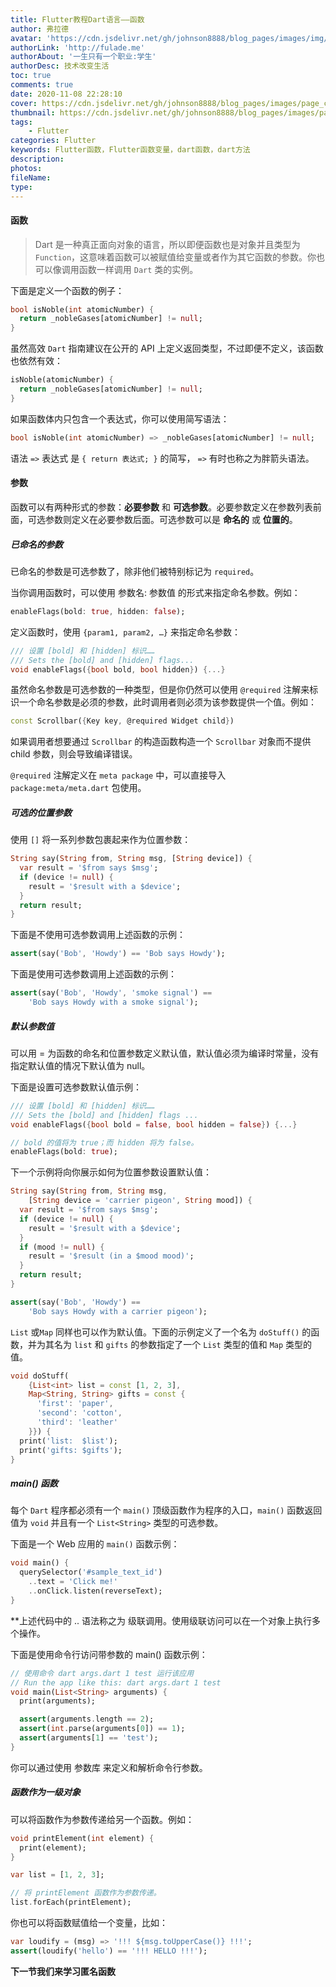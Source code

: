 ```yaml
---
title: Flutter教程Dart语言——函数
author: 弗拉德
avatar: 'https://cdn.jsdelivr.net/gh/johnson8888/blog_pages/images/img/avatar.jpg'
authorLink: 'http://fulade.me'
authorAbout: '一生只有一个职业:学生'
authorDesc: 技术改变生活
toc: true
comments: true
date: 2020-11-08 22:28:10
cover: https://cdn.jsdelivr.net/gh/johnson8888/blog_pages/images/page_conver_functions.jpeg
thumbnail: https://cdn.jsdelivr.net/gh/johnson8888/blog_pages/images/page_conver_functions.jpeg
tags: 
    - Flutter
categories: Flutter
keywords: Flutter函数，Flutter函数变量，dart函数，dart方法
description:
photos:
fileName:
type:
---
```


#### **函数**
>Dart 是一种真正面向对象的语言，所以即便函数也是对象并且类型为 `Function`，这意味着函数可以被赋值给变量或者作为其它函数的参数。你也可以像调用函数一样调用 `Dart` 类的实例。
<!--more-->
下面是定义一个函数的例子：
```Dart
bool isNoble(int atomicNumber) {
  return _nobleGases[atomicNumber] != null;
}
```
虽然高效 `Dart` 指南建议在公开的 API 上定义返回类型，不过即便不定义，该函数也依然有效：
```Dart
isNoble(atomicNumber) {
  return _nobleGases[atomicNumber] != null;
}
```
如果函数体内只包含一个表达式，你可以使用简写语法：
```Dart
bool isNoble(int atomicNumber) => _nobleGases[atomicNumber] != null;
```
语法 `=>` 表达式 是 `{ return 表达式; }` 的简写， `=>` 有时也称之为胖箭头语法。



#### **参数**
函数可以有两种形式的参数：**必要参数** 和 **可选参数**。必要参数定义在参数列表前面，可选参数则定义在必要参数后面。可选参数可以是 **命名的** 或 **位置的**。

##### **已命名的参**数
已命名的参数是可选参数了，除非他们被特别标记为 `required`。

当你调用函数时，可以使用 参数名: 参数值 的形式来指定命名参数。例如：
```Dart
enableFlags(bold: true, hidden: false);
```
定义函数时，使用 `{param1, param2, …}` 来指定命名参数：
```Dart
/// 设置 [bold] 和 [hidden] 标识……
/// Sets the [bold] and [hidden] flags...
void enableFlags({bool bold, bool hidden}) {...}
```
虽然命名参数是可选参数的一种类型，但是你仍然可以使用 `@required` 注解来标识一个命名参数是必须的参数，此时调用者则必须为该参数提供一个值。例如：
```Dart
const Scrollbar({Key key, @required Widget child})
```
如果调用者想要通过 `Scrollbar` 的构造函数构造一个 `Scrollbar` 对象而不提供 child 参数，则会导致编译错误。

`@required` 注解定义在 `meta package` 中，可以直接导入 `package:meta/meta.dart` 包使用。

##### **可选的位置参数**
使用 `[]` 将一系列参数包裹起来作为位置参数：
```Dart
String say(String from, String msg, [String device]) {
  var result = '$from says $msg';
  if (device != null) {
    result = '$result with a $device';
  }
  return result;
}
```
下面是不使用可选参数调用上述函数的示例：
```Dart
assert(say('Bob', 'Howdy') == 'Bob says Howdy');
```
下面是使用可选参数调用上述函数的示例：
```Dart
assert(say('Bob', 'Howdy', 'smoke signal') ==
    'Bob says Howdy with a smoke signal');
```
##### **默认参数值**
可以用 = 为函数的命名和位置参数定义默认值，默认值必须为编译时常量，没有指定默认值的情况下默认值为 null。

下面是设置可选参数默认值示例：

```Dart
/// 设置 [bold] 和 [hidden] 标识……
/// Sets the [bold] and [hidden] flags ...
void enableFlags({bool bold = false, bool hidden = false}) {...}

// bold 的值将为 true；而 hidden 将为 false。
enableFlags(bold: true);
```


下一个示例将向你展示如何为位置参数设置默认值：
```Dart
String say(String from, String msg,
    [String device = 'carrier pigeon', String mood]) {
  var result = '$from says $msg';
  if (device != null) {
    result = '$result with a $device';
  }
  if (mood != null) {
    result = '$result (in a $mood mood)';
  }
  return result;
}

assert(say('Bob', 'Howdy') ==
    'Bob says Howdy with a carrier pigeon');
```
`List` 或`Map` 同样也可以作为默认值。下面的示例定义了一个名为 `doStuff()` 的函数，并为其名为 `list` 和 `gifts` 的参数指定了一个 `List` 类型的值和 `Map` 类型的值。
```Dart
void doStuff(
    {List<int> list = const [1, 2, 3],
    Map<String, String> gifts = const {
      'first': 'paper',
      'second': 'cotton',
      'third': 'leather'
    }}) {
  print('list:  $list');
  print('gifts: $gifts');
}
```
##### **main() 函数**
每个 `Dart` 程序都必须有一个 `main()` 顶级函数作为程序的入口，`main()` 函数返回值为 `void` 并且有一个 `List<String>` 类型的可选参数。

下面是一个 Web 应用的 `main()` 函数示例：
```Dart
void main() {
  querySelector('#sample_text_id')
    ..text = 'Click me!'
    ..onClick.listen(reverseText);
}
```
 **上述代码中的 .. 语法称之为 级联调用。使用级联访问可以在一个对象上执行多个操作。

下面是使用命令行访问带参数的 main() 函数示例：
```Dart
// 使用命令 dart args.dart 1 test 运行该应用
// Run the app like this: dart args.dart 1 test
void main(List<String> arguments) {
  print(arguments);

  assert(arguments.length == 2);
  assert(int.parse(arguments[0]) == 1);
  assert(arguments[1] == 'test');
}
```
你可以通过使用 参数库 来定义和解析命令行参数。

##### **函数作为一级对象**
可以将函数作为参数传递给另一个函数。例如：

```Dart
void printElement(int element) {
  print(element);
}

var list = [1, 2, 3];

// 将 printElement 函数作为参数传递。
list.forEach(printElement);
```
你也可以将函数赋值给一个变量，比如：
```Dart
var loudify = (msg) => '!!! ${msg.toUpperCase()} !!!';
assert(loudify('hello') == '!!! HELLO !!!');
```

**下一节我们来学习匿名函数**

